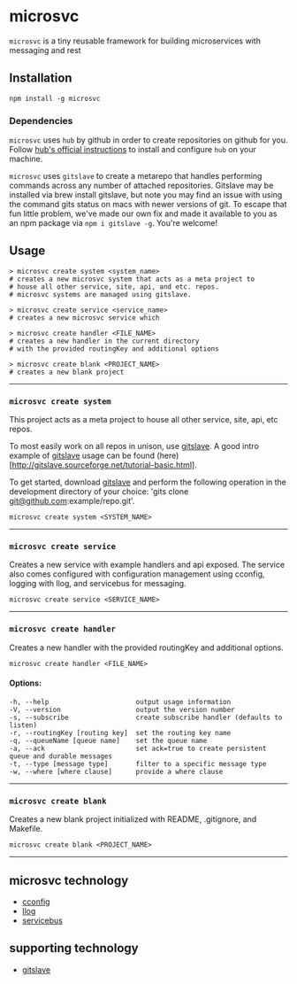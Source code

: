 # microsvc

```microsvc``` is a tiny reusable framework for building microservices with messaging and rest

## Installation

```
npm install -g microsvc
```

### Dependencies

```microsvc``` uses ```hub``` by github in order to create repositories on github for you. Follow [hub's official instructions](https://hub.github.com/) to install and configure ```hub``` on your machine.

```microsvc``` uses ```gitslave``` to create a metarepo that handles performing commands across any number of attached repositories. Gitslave may be installed via brew install gitslave, but note you may find an issue with using the command gits status on macs with newer versions of git. To escape that fun little problem, we've made our own fix and made it available to you as an npm package via ```npm i gitslave -g```. You're welcome!

## Usage

```
> microsvc create system <system_name>
# creates a new microsvc system that acts as a meta project to
# house all other service, site, api, and etc. repos.
# microsvc systems are managed using gitslave.

> microsvc create service <service_name>
# creates a new microsvc service which

> microsvc create handler <FILE_NAME>
# creates a new handler in the current directory
# with the provided routingKey and additional options

> microsvc create blank <PROJECT_NAME>
# creates a new blank project
```

---

### ```microsvc create system```

This project acts as a meta project to house all other service, site, api, etc repos.

To most easily work on all repos in unison, use [gitslave](http://gitslave.sourceforge.net/). A good intro example of [gitslave](http://gitslave.sourceforge.net/) usage can be found (here)[http://gitslave.sourceforge.net/tutorial-basic.html].

To get started, download [gitslave](http://gitslave.sourceforge.net/) and perform the following operation in the development directory of your choice: 'gits clone git@github.com:example/repo.git'.

```
microsvc create system <SYSTEM_NAME>
```

---

### ```microsvc create service```

Creates a new service with example handlers and api exposed. The service also comes configured with configuration management using cconfig, logging with llog, and servicebus for messaging.

```
microsvc create service <SERVICE_NAME>
```

---

### ```microsvc create handler```

Creates a new handler with the provided routingKey and additional options.

```
microsvc create handler <FILE_NAME>
```

#### Options:

```
-h, --help                      output usage information
-V, --version                   output the version number
-s, --subscribe                 create subscribe handler (defaults to listen)
-r, --routingKey [routing key]  set the routing key name
-q, --queueName [queue name]    set the queue name
-a, --ack                       set ack=true to create persistent queue and durable messages
-t, --type [message type]       filter to a specific message type
-w, --where [where clause]      provide a where clause
```

---

### ```microsvc create blank```

Creates a new blank project initialized with README, .gitignore, and Makefile.

```
microsvc create blank <PROJECT_NAME>
```

---

## microsvc technology

* [cconfig](https://github.com/mateodelnorte/cconfig)
* [llog](https://github.com/mateodelnorte/llog)
* [servicebus](https://github.com/mateodelnorte/servicebus)

## supporting technology

* [gitslave](http://gitslave.sourceforge.net/)
